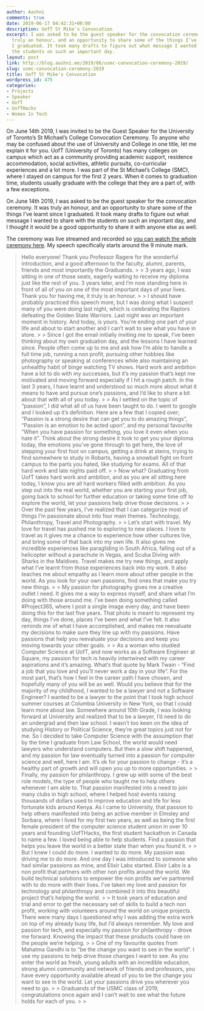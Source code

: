 ```yaml
---
author: Aashni
comments: true
date: 2019-06-17 04:42:31+00:00
description: UofT St Mike's Convocation
excerpt: I was asked to be the guest speaker for the convocation ceremony and it was
  truly an honour, and an opportunity to share some of the things I’ve learnt since
  I graduated. It took many drafts to figure out what message I wanted to share with
  the students on such an important day.
layout: post
link: http://blog.aashni.me/2019/06/usmc-convocation-ceremony-2019/
slug: usmc-convocation-ceremony-2019
title: UofT St Mike's Convocation
wordpress_id: 475
categories:
- Projects
- Speaker
- UofT
- UofTHacks
- Women In Tech
---
```





On June 14th 2019, I was invited to be the Guest Speaker for the University of Toronto’s St Michael’s College Convocation Ceremony. To anyone who may be confused about the use of University and College in one title, let me explain it for you. UofT (University of Toronto) has many colleges on campus which act as a community providing academic support, residence accommodation, social activities, athletic pursuits, co-curricular experiences and a lot more. I was part of the St Michael’s College (SMC), where I stayed on campus for the first 2 years. When it comes to graduation time, students usually graduate with the college that they are a part of, with a few exceptions.







On June 14th 2019, I was asked to be the guest speaker for the convocation ceremony. It was truly an honour, and an opportunity to share some of the things I’ve learnt since I graduated. It took many drafts to figure out what message I wanted to share with the students on such an important day, and I thought it would be a good opportunity to share it with anyone else as well.







The ceremony was live streamed and recorded so [you can watch the whole ceremony here](https://strmstr.com/june-14-230-2019.html). My speech specifically starts around the 9 minute mark.







<blockquote>Hello everyone! Thank you Professor Ragere for the wonderful introduction, and a good afternoon to the faculty, alumni, parents, friends and most importantly the Graduands.
> 
> 3 years ago, I was sitting in one of those seats, eagerly waiting to receive my diploma just like the rest of you. 3 years later, and I’m now standing here in front of all of you on one of the most important days of your lives. Thank you for having me, it truly is an honour.
> 
> I should have probably practiced this speech more, but I was doing what I suspect many of you were doing last night, which is celebrating the Raptors defeating the Golden State Warriors. Last night was an important moment in history. And today, is yours. You’re ending one part of your life and about to start another and I can’t wait to see what you have in store.
> 
> Since I got the email initially inviting me to speak, I’ve been thinking about my own graduation day, and the lessons I have learned since. People often come up to me and ask how I’m able to handle a full time job, running a non profit, pursuing other hobbies like photography or speaking at conferences while also maintaining an unhealthy habit of binge watching TV shows. Hard work and ambition have a lot to do with my successes, but it’s my passion that’s kept me motivated and moving forward especially if I hit a rough patch. In the last 3 years, I have learnt and understood so much more about what it means to have and pursue one’s passions, and I’d like to share a bit about that with all of you today.
> 
> As I settled on the topic of “passion”, I did what all of us have been taught to do. I went to google and I looked up it’s definition. Here are a few that I copied over; “Passion is a strong desire that can get you to do amazing things”, “Passion is an emotion to be acted upon”, and my personal favourite “When you have passion for something, you love it even when you hate it”. Think about the strong desire it took to get you your diploma today, the emotions you’ve gone through to get here, the love of stepping your first foot on campus, getting a drink at steins, trying to find somewhere to study in Robarts, having a snowball fight on front campus to the parts you hated, like studying for exams. All of that hard work and late nights paid off.
> 
> Now what? Graduating from UofT takes hard work and ambition, and as you are all sitting here today, I know you are all hard workers filled with ambition. As you step out into the real world, whether you are starting your first job, going back to school for further education or taking some time off to explore the world, let your passions help drive those decisions.
> 
> Over the past few years, I’ve realized that I can categorize most of things I’m passionate about into four main themes. Technology, Philanthropy, Travel and Photography.
> 
> Let’s start with travel. My love for travel has pushed me to exploring to new places. I love to travel as it gives me a chance to experience how other cultures live, and bring some of that back into my own life. It also gives me incredible experiences like paragliding in South Africa, falling out of a helicopter without a parachute in Vegas, and Scuba Diving with Sharks in the Maldives. Travel makes me try new things, and apply what I’ve learnt from those experiences back into my work. It also teaches me about empathy as I learn more about other people in the world. As you look for your own passions, find ones that make you try new things.
> 
> My passion for photography gives me a creative outlet I need. It gives me a way to express myself, and share what I’m doing with those around me. I’ve been doing something called #Project365, where I post a single image every day, and have been doing this for the last five years. That photo is meant to represent my day, things I’ve done, places I’ve been and what I’ve felt. It also reminds me of what I have accomplished, and makes me reevaluate my decisions to make sure they line up with my passions. Have passions that help you reevaluate your decisions and keep you moving towards your other goals.
> 
> As a woman who studied Computer Science at UofT, and now works as a Software Engineer at Square, my passion for tech is heavily intertwined with my career aspirations and it’s amazing. What’s that quote by Mark Twain - “Find a job that you love and you’ll never work a day in your life”. For the most part, that’s how I feel in the career path I have chosen, and hopefully many of you will be as well. Would you believe that for the majority of my childhood, I wanted to be a lawyer and not a Software Engineer? I wanted to be a lawyer to the point that I took high school summer courses at Columbia University in New York, so that I could learn more about law. Somewhere around 10th Grade, I was looking forward at University and realized that to be a lawyer, I’d need to do an undergrad and then law school. I wasn’t too keen on the idea of studying History or Political Science, they’re great topics just not for me. So I decided to take Computer Science with the assumption that by the time I graduate from Law School, the world would need lawyers who understand computers. But then a slow shift happened, and my passion for law eventually turned into a passion for computer science and well, here I am. It’s ok for your passion to change - it’s a healthy part of growth and will open you up to more opportunities.
> 
> Finally, my passion for philanthropy. I grew up with some of the best role models, the type of people who taught me to help others whenever I am able to. That passion manifested into a need to join many clubs in high school, where I helped host events raising thousands of dollars used to improve education and life for less fortunate kids around Kenya. As I came to University, that passion to help others manifested into being an active member in Elmsley and Sorbara, where I lived for my first two years, as well as being the first female president of the computer science student union in over 10 years and founding UofTHacks, the first student hackathon in Canada to name a few. I loved being able to help students. Find a passion that helps you leave the world in a better state than when you found it.
> 
> But I knew I could do more. I wanted to do more. My passion was driving me to do more. And one day I was introduced to someone who had similar passions as mine, and Elixir Labs started. Elixir Labs is a non profit that partners with other non profits around the world. We build technical solutions to empower the non profits we’ve partnered with to do more with their lives. I’ve taken my love and passion for technology and philanthropy and combined it into this beautiful project that’s helping the world.
> 
> It took years of education and trial and error to get the necessary set of skills to build a tech non profit, working with volunteers around the world on unique projects. There were many days I questioned why I was adding the extra work on top of my already busy life, but I’d always remember. My love and passion for tech, and especially my passion for philanthropy - drove me forward. Knowing the impact that these products could have on the people we’re helping.
> 
> One of my favourite quotes from Mahatma Gandhi is to “be the change you want to see in the world”. I use my passions to help drive those changes I want to see. As you enter the world as fresh, young adults with an incredible education, strong alumni community and network of friends and professors, you have every opportunity available ahead of you to be the change you want to see in the world. Let your passions drive you wherever you need to go.
> 
> Graduands of the USMC class of 2019, congratulations once again and I can’t wait to see what the future holds for each of you.
> 
> </blockquote>



